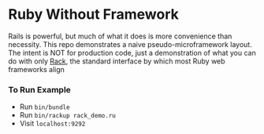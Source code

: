 # Ruby Without Framework

Rails is powerful, but much of what it does is more convenience than necessity. This repo demonstrates a naive pseudo-microframework layout. The intent is NOT for production code, just a demonstration of what you can do with only [Rack](https://github.com/rack/rack), the standard interface by which most Ruby web frameworks align

### To Run Example
* Run `bin/bundle`
* Run `bin/rackup rack_demo.ru`
* Visit `localhost:9292`
